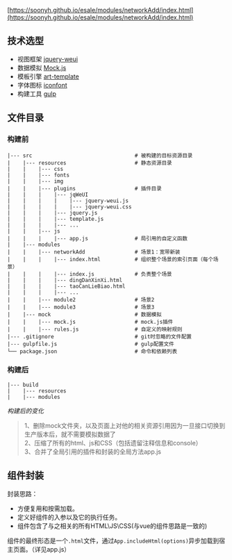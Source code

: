 [https://soonyh.github.io/esale/modules/networkAdd/index.html](https://soonyh.github.io/esale/modules/networkAdd/index.html)

## 技术选型    

+ 视图框架 [jquery-weui](http://jqweui.com/)    
+ 数据模拟 [Mock.js](http://mockjs.com/)
+ 模板引擎 [art-template](https://github.com/aui/artTemplate/) 
+ 字体图标 [iconfont](http://www.iconfont.cn/)
+ 构建工具 [gulp](http://gulpjs.com/) 

## 文件目录

### 构建前

```
|--- src                                 # 被构建的目标资源目录
|    |--- resources                      # 静态资源目录
|    |    |--- css
|    |    |--- fonts
|    |    |--- img
|    |    |--- plugins                   # 插件目录
|    |    |    |--- jqWeUI         
|    |    |    |    |--- jquery-weui.js          
|    |    |    |    |--- jquery-weui.css          
|    |    |    |--- jquery.js        
|    |    |    |--- template.js        
|    |    |    |--- ...        
|    |    |--- js                        
|    |    |    |--- app.js               # 局引用的自定义函数                  
|    |--- modules                        
|    |    |--- networkAdd                # 场景1：宽带新装
|    |    |    |--- index.html           # 组织整个场景的索引页面（每个场景）
|    |    |    |--- index.js             # 负责整个场景
|    |    |    |--- dingDanXinXi.html    
|    |    |    |--- taoCanLieBiao.html 
|    |    |    |--- ...
|    |    |--- module2                   # 场景2
|    |    |--- module3                   # 场景3
|    |--- mock                           # 数据模拟
|    |    |--- mock.js                   # mock.js插件
|    |    |--- rules.js                  # 自定义的映射规则
|--- .gitignore                          # git时忽略的文件配置
|--- gulpfile.js                         # gulp配置文件
└── package.json                         # 命令和依赖列表                 
```

### 构建后

```
|--- build                                
|    |--- resources                       
|    |--- modules                         
```

_构建后的变化_  

> 1、删除mock文件夹，以及页面上对他的相关资源引用因为一旦接口切换到生产版本后，就不需要模拟数据了    
> 2、压缩了所有的html、js和CSS（包括遗留注释信息和console）  
> 3、合并了全局引用的插件和封装的全局方法app.js  

## 组件封装

封装思路： 

+ 方便复用和按需加载。
+ 定义好组件的入参以及它的执行任务。
+ 组件包含了与之相关的所有HTML\JS\CSS(与vue的组件思路是一致的)

组件的最终形态是一个`.html`文件，通过`App.includeHtml(options)`异步加载到宿主页面。（详见app.js）